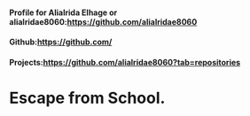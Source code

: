 #### Profile for Alialrida Elhage or alialridae8060:https://github.com/alialridae8060 
#### Github:https://github.com/
#### Projects:https://github.com/alialridae8060?tab=repositories
# Escape from School.
